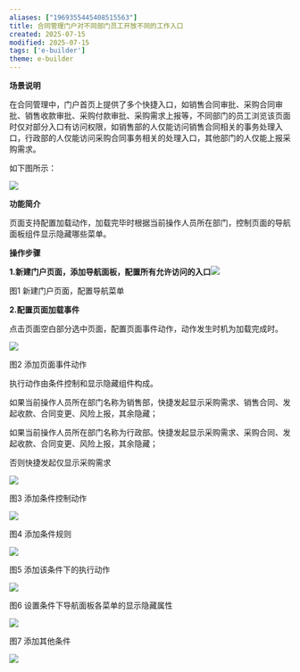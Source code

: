 ```yaml
---
aliases: ["1969355445408515563"]
title: 合同管理门户对不同部门员工开放不同的工作入口
created: 2025-07-15
modified: 2025-07-15
tags: ['e-builder']
theme: e-builder
---
```


**场景说明**

在合同管理中，门户首页上提供了多个快捷入口，如销售合同审批、采购合同审批、销售收款审批、采购付款审批、采购需求上报等，不同部门的员工浏览该页面时仅对部分入口有访问权限，如销售部的人仅能访问销售合同相关的事务处理入口，行政部的人仅能访问采购合同事务相关的处理入口，其他部门的人仅能上报采购需求。

如下图所示：

![](https://myhelpdoc.oss-cn-heyuan.aliyuncs.com/mdimages/ec290e555592376772093b34dc4abedd.jpg)

**功能简介**

页面支持配置加载动作，加载完毕时根据当前操作人员所在部门，控制页面的导航面板组件显示隐藏哪些菜单。

**操作步骤**

**1.新建门户页面，添加导航面板，配置所有允许访问的入口**![](https://myhelpdoc.oss-cn-heyuan.aliyuncs.com/mdimages/f15da4d5222a763473d4cbcad794eeab.jpg)

图1 新建门户页面，配置导航菜单

**2.配置页面加载事件**

点击页面空白部分选中页面，配置页面事件动作，动作发生时机为加载完成时。

![](https://myhelpdoc.oss-cn-heyuan.aliyuncs.com/mdimages/927fdfe67733b3b90cd30c985da67c7d.jpg)

图2 添加页面事件动作

执行动作由条件控制和显示隐藏组件构成。

如果当前操作人员所在部门名称为销售部，快捷发起显示采购需求、销售合同、发起收款、合同变更、风险上报，其余隐藏；

如果当前操作人员所在部门名称为行政部。快捷发起显示采购需求、采购合同、发起收款、合同变更、风险上报，其余隐藏；

否则快捷发起仅显示采购需求

![](https://myhelpdoc.oss-cn-heyuan.aliyuncs.com/mdimages/ec21251f1c94ed36c73a3a683e1205c4.jpg)

图3 添加条件控制动作

![](https://myhelpdoc.oss-cn-heyuan.aliyuncs.com/mdimages/786beb587c5178488a0fc0588e46f2d2.jpg)

图4 添加条件规则

![](https://myhelpdoc.oss-cn-heyuan.aliyuncs.com/mdimages/1b4298f6f5c3578961e4244d959c2cf5.jpg)

图5 添加该条件下的执行动作

![](https://myhelpdoc.oss-cn-heyuan.aliyuncs.com/mdimages/029101109499a13947aceaacdf5ffde7.jpg)

图6 设置条件下导航面板各菜单的显示隐藏属性

![](https://myhelpdoc.oss-cn-heyuan.aliyuncs.com/mdimages/c73f3d07eab108f7ea0d83aa48378c8d.jpg)

图7 添加其他条件

![](https://myhelpdoc.oss-cn-heyuan.aliyuncs.com/mdimages/7dcfc9de8c295ab22ccb0ab6150e420a.jpg)

